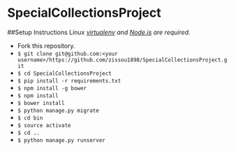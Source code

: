 # SpecialCollectionsProject
##Setup Instructions Linux
*[virtualenv](http://virtualenv.readthedocs.org/en/latest/) and
[Node.js](http://nodejs.org/) are required.*
* Fork this repository.
* `$ git clone git@github.com:<your username>/https://github.com/zissou1898/SpecialCollectionsProject.git`
* `$ cd SpecialCollectionsProject`
* `$ pip install -r requirements.txt`
* `$ npm install -g bower`
* `$ npm install`
* `$ bower install`
* `$ python manage.py migrate`
* `$ cd bin`
* `$ source activate`
* `$ cd ..`
* `$ python manage.py runserver`
